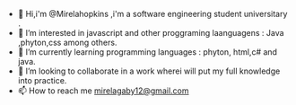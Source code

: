 - 👋 Hi,i'm @Mirelahopkins ,i'm a software engineering student universitary .
- 👀 I’m interested in javascript and other proggraming laanguagens : Java ,phyton,css among others.
- 🌱 I’m currently learning programming languages : phyton, html,c# and java.
- 💞️ I’m looking to collaborate in a work wherei will put my full knowledge into practice.
- 📫 How to reach me mirelagaby12@gmail.com

<!---
Mirelahopkins/Mirelahopkins is a ✨ special ✨ repository because its `README.md` (this file) appears on your GitHub profile.
You can click the Preview link to take a look at your changes.
--->
